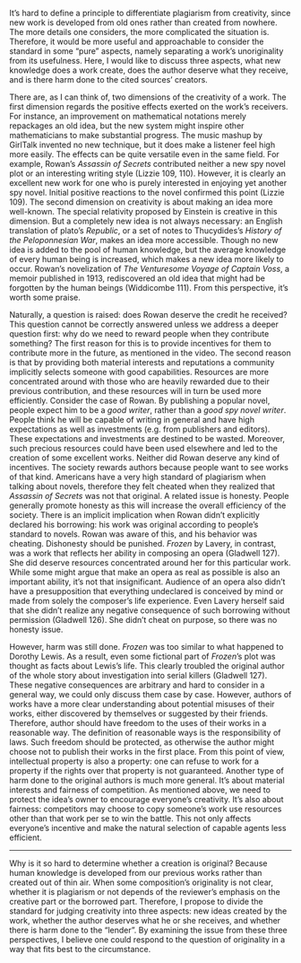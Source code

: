 It’s hard to define a principle to differentiate plagiarism from creativity, since new work is developed from old ones rather than created from nowhere. The more details one considers, the more complicated the situation is. Therefore, it would be more useful and approachable to consider the standard in some “pure” aspects, namely separating a work’s unoriginality from its usefulness. Here, I would like to discuss three aspects, what new knowledge does a work create, does the author deserve what they receive, and is there harm done to the cited sources’ creators.

There are, as I can think of, two dimensions of the creativity of a work. The first dimension regards the positive effects exerted on the work’s receivers. For instance, an improvement on mathematical notations merely repackages an old idea, but the new system might inspire other mathematicians to make substantial progress. The music mashup by GirlTalk invented no new technique, but it does make a listener feel high more easily. The effects can be quite versatile even in the same field. For example, Rowan’s _Assassin of Secrets_ contributed neither a new spy novel plot or an interesting writing style (Lizzie 109, 110). However, it is clearly an excellent new work for one who is purely interested in enjoying yet another spy novel. Initial positive reactions to the novel confirmed this point (Lizzie 109). The second dimension on creativity is about making an idea more well-known. The special relativity proposed by Einstein is creative in this dimension. But a completely new idea is not always necessary: an English translation of plato’s *Republic*, or a set of notes to Thucydides’s *History of the Peloponnesian War*, makes an idea more accessible. Though no new idea is added to the pool of human knowledge, but the average knowledge of every human being is increased, which makes a new idea more likely to occur. Rowan’s novelization of _The Venturesome Voyage of Captain Voss_, a memoir published in 1913, rediscovered an old idea that might had be forgotten by the human beings (Widdicombe 111). From this perspective, it’s worth some praise.

Naturally, a question is raised: does Rowan deserve the credit he received? This question cannot be correctly answered unless we address a deeper question first: why do we need to reward people when they contribute something? The first reason for this is to provide incentives for them to contribute more in the future, as mentioned in the video. The second reason is that by providing both material interests and reputations a community implicitly selects someone with good capabilities. Resources are more concentrated around with those who are heavily rewarded due to their previous contribution, and these resources will in turn be used more efficiently. Consider the case of Rowan. By publishing a popular novel, people expect him to be a *good writer*, rather than a *good spy novel writer*. People think he will be capable of writing in general and have high expectations as well as investments (e.g. from publishers and editors). These expectations and investments are destined to be wasted. Moreover, such precious resources could have been used elsewhere and led to the creation of some excellent works. Neither did Rowan deserve any kind of incentives. The society rewards authors because people want to see works of that kind. Americans have a very high standard of plagiarism when talking about novels, therefore they felt cheated when they realized that *Assassin of Secrets* was not that original. A related issue is honesty. People generally promote honesty as this will increase the overall efficiency of the society. There is an implicit implication when Rowan didn’t explicitly declared his borrowing: his work was original according to people’s standard to novels. Rowan was aware of this, and his behavior was cheating. Dishonesty should be punished. *Frozen* by Lavery, in contrast, was a work that reflects her ability in composing an opera (Gladwell 127). She did deserve resources concentrated around her for this particular work. While some might argue that make an opera as real as possible is also an important ability, it’s not that insignificant. Audience of an opera also didn’t have a presupposition that everything undeclared is conceived by mind or made from solely the composer’s life experience. Even Lavery herself said that she didn’t realize any negative consequence of such borrowing without permission (Gladwell 126). She didn’t cheat on purpose, so there was no honesty issue.

However, harm was still done. *Frozen* was too similar to what happened to Dorothy Lewis. As a result, even some fictional part of *Frozen*’s plot was thought as facts about Lewis’s life. This clearly troubled the original author of the whole story about investigation into serial killers (Gladwell 127). These negative consequences are arbitrary and hard to consider in a general way, we could only discuss them case by case. However, authors of works have a more clear understanding about potential misuses of their works, either discovered by themselves or suggested by their friends. Therefore, author should have freedom to the uses of their works in a reasonable way. The definition of reasonable ways is the responsibility of laws. Such freedom should be protected, as otherwise the author might choose not to publish their works in the first place. From this point of view, intellectual property is also a property: one can refuse to work for a property if the rights over that property is not guaranteed. Another type of harm done to the original authors is much more general. It’s about material interests and fairness of competition. As mentioned above, we need to protect the idea’s owner to encourage everyone’s creativity. It’s also about fairness: competitors may choose to copy someone’s work use resources other than that work per se to win the battle. This not only affects everyone’s incentive and make the natural selection of capable agents less efficient.

----

Why is it so hard to determine whether a creation is original? Because human knowledge is developed from our previous works rather than created out of thin air. When some composition’s originality is not clear, whether it is plagiarism or not depends of the reviewer’s emphasis on the creative part or the borrowed part. Therefore, I propose to divide the standard for judging creativity into three aspects: new ideas created by the work, whether the author deserves what he or she receives, and whether there is harm done to the “lender”. By examining the issue from these three perspectives, I believe one could respond to the question of originality in a way that fits best to the circumstance.

